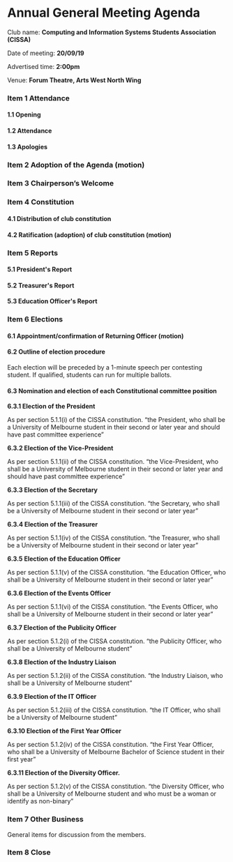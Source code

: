 # Annual General Meeting Agenda

Club name: **Computing and Information Systems Students Association (CISSA)**

Date of meeting: **20/09/19**

Advertised time: **2:00pm**

Venue: **Forum Theatre, Arts West North Wing**

### Item 1 Attendance
#### 1.1 Opening

#### 1.2 Attendance

#### 1.3 Apologies

### Item 2 Adoption of the Agenda (motion)

### Item 3 Chairperson’s Welcome

### Item 4 Constitution
#### 4.1 Distribution of club constitution

#### 4.2 Ratification (adoption) of club constitution (motion)

### Item 5 Reports
#### 5.1 President's Report
#### 5.2 Treasurer's Report
#### 5.3 Education Officer's Report

### Item 6 Elections
#### 6.1 Appointment/confirmation of Returning Officer (motion)

#### 6.2 Outline of election procedure
Each election will be preceded by a 1-minute speech per contesting student. If qualified, students can run for multiple ballots.

#### 6.3 Nomination and election of each Constitutional committee position

**6.3.1 Election of the President**

As per section 5.1.1(i) of the CISSA constitution.
“the President, who shall be a University of Melbourne student in their second or later year and should have past committee experience”

**6.3.2 Election of the Vice-President**

As per section 5.1.1(ii) of the CISSA constitution.
“the Vice-President, who shall be a University of Melbourne student in their second or later year and should have past committee experience”

**6.3.3 Election of the Secretary**

As per section 5.1.1(iii) of the CISSA constitution.
“the Secretary, who shall be a University of Melbourne student in their second or later year”

**6.3.4 Election of the Treasurer**

As per section 5.1.1(iv) of the CISSA constitution.
“the Treasurer, who shall be a University of Melbourne student in their second or later year”

**6.3.5 Election of the Education Officer**

As per section 5.1.1(v) of the CISSA constitution.
“the Education Officer, who shall be a University of Melbourne student in their second or later year”

**6.3.6 Election of the Events Officer**

As per section 5.1.1(vi) of the CISSA constitution.
“the Events Officer, who shall be a University of Melbourne student in their second or later year”

**6.3.7 Election of the Publicity Officer**

As per section 5.1.2(i) of the CISSA constitution.
“the Publicity Officer, who shall be a University of Melbourne student”

**6.3.8 Election of the Industry Liaison**

As per section 5.1.2(ii) of the CISSA constitution.
“the Industry Liaison, who shall be a University of Melbourne student”

**6.3.9 Election of the IT Officer**

As per section 5.1.2(iii) of the CISSA constitution.
“the IT Officer, who shall be a University of Melbourne student”

**6.3.10 Election of the First Year Officer**

As per section 5.1.2(iv) of the CISSA constitution.
“the First Year Officer, who shall be a University of Melbourne Bachelor of Science student in their first year”

**6.3.11 Election of the Diversity Officer.**

As per section 5.1.2(v) of the CISSA constitution.
“the Diversity Officer, who shall be a University of Melbourne student and who must be a woman or identify as non-binary”

### Item 7 Other Business
General items for discussion from the members.

### Item 8 Close
